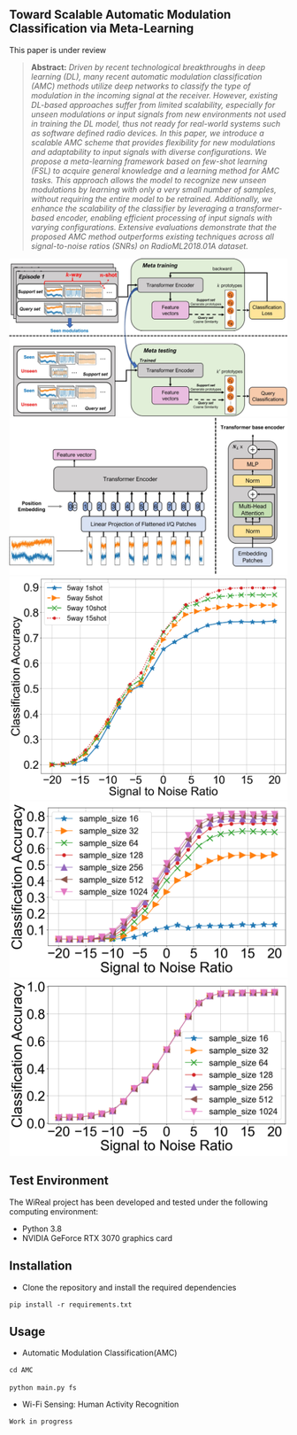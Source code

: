 # 

## Toward Scalable Automatic Modulation Classification via Meta-Learning
This paper is under review

>**Abstract:** *Driven by recent technological breakthroughs in deep learning (DL), many recent automatic modulation classification (AMC) methods utilize deep networks to classify the type of modulation in the incoming signal at the receiver. However, existing DL-based approaches suffer from limited scalability, especially for unseen modulations or input signals from new environments not used in training the DL model, thus not ready for real-world systems such as software defined radio devices. 
In this paper, we introduce a scalable AMC scheme that provides flexibility for new modulations and adaptability to input signals with diverse configurations. We propose a meta-learning framework based on few-shot learning (FSL) to acquire general knowledge and a learning method for AMC tasks. This approach allows the model to recognize new unseen modulations by learning
with only a very small number of samples, without requiring the entire model to be retrained. Additionally, we enhance the scalability of the classifier by leveraging a transformer-based encoder, enabling efficient processing of input signals with varying configurations. Extensive evaluations demonstrate that the proposed AMC method outperforms existing techniques across all signal-to-noise ratios (SNRs) on RadioML2018.01A dataset.*

![overview](./paper_figures/figures/overview.jpg)
![encoder](./paper_figures/figures/encoder.jpg)
![fewshot](./paper_figures/figures/fewshot.png)
![size_cnn](./paper_figures/figures/size_cnn.png)
![size_vit](./paper_figures/figures/size_vit.png)

## Test Environment
The WiReal project has been developed and tested under the following computing environment:

- Python 3.8
- NVIDIA GeForce RTX 3070 graphics card

## Installation

* Clone the repository and install the required dependencies
```
pip install -r requirements.txt
```
## Usage

* Automatic Modulation Classification(AMC)
```
cd AMC

python main.py fs
```

* Wi-Fi Sensing: Human Activity Recognition
```
Work in progress
```
